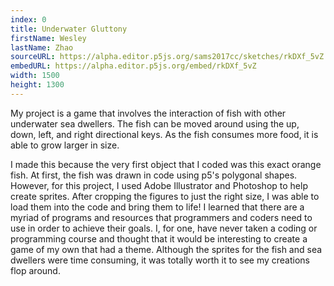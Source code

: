 ```yaml
---
index: 0
title: Underwater Gluttony
firstName: Wesley
lastName: Zhao
sourceURL: https://alpha.editor.p5js.org/sams2017cc/sketches/rkDXf_5vZ
embedURL: https://alpha.editor.p5js.org/embed/rkDXf_5vZ
width: 1500
height: 1300
---
```


My project is a game that involves the interaction of fish with other
underwater sea dwellers. The fish can be moved around using the up, down,
left, and right directional keys. As the fish consumes more food, it is able
to grow larger in size.

I made this because the very first object that I coded was this exact orange
fish. At first, the fish was drawn in code using p5's polygonal shapes.
However, for this project, I used Adobe Illustrator and
Photoshop to help create sprites. After cropping the figures to just the
right size, I was able to load them into the code and bring them to life!
I learned that there are a myriad of programs and resources that programmers
and coders need to use in order to achieve their goals. I, for one, have never
taken a coding or programming course and thought that it would be interesting
to create a game of my own that had a theme. Although the sprites for the
fish and sea dwellers were time consuming, it was totally worth it to see my
creations flop around.
